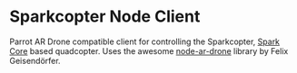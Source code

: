 Sparkcopter Node Client
=======================

Parrot AR Drone compatible client for controlling the Sparkcopter, [Spark Core](http://spark.io) based quadcopter. Uses the awesome [node-ar-drone](https://github.com/felixge/node-ar-drone/tree/master/lib) library by Felix Geisendörfer.
